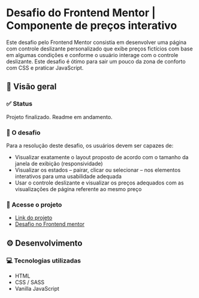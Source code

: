 # Desafio do Frontend Mentor | Componente de preços interativo

Este desafio pelo Frontend Mentor consistia em desenvolver uma página com controle deslizante personalizado que exibe preços fictícios com base em algumas condições e conforme o usuário interage com o controle deslizante. Este desafio é ótimo para sair um pouco da zona de conforto com CSS e praticar JavaScript.

<!-- ![Captura de tela do projeto]() -->

<!-- ## 📋 Índice

* [Visão geral](#-visão-geral)
    * [Status](#-status)
    * [O desafio](#-o-desafio)
    * [Links](#-acesse-o-projeto)
* [Desenvolvimento](#%EF%B8%8F-desenvolvimento)
    * [Tecnologias utilizadas](#-tecnologias-utilizadas)
    * [Aprendizados](#-aprendizados)
        * [Lógica](#lógica)
        * [Cálculo](#cálculo)
        * [Condições](#condições) -->

## 🔎 Visão geral

### ✅ Status

Projeto finalizado.
Readme em andamento.

### 🏁 O desafio

Para a resolução deste desafio, os usuários devem ser capazes de:

* Visualizar exatamente o layout proposto de acordo com o tamanho da janela de exibição (responsividade)
* Visualizar os estados – pairar, clicar ou selecionar – nos elementos interativos para uma usabilidade adequada
* Usar o controle deslizante e visualizar os preços adequados com as visualizações de página referente ao mesmo preço

### 🔗 Acesse o projeto

* [Link do projeto](https://leo-henrique.github.io/componente-de-precos/)
* [Desafio no Frontend mentor](https://www.frontendmentor.io/challenges/interactive-pricing-component-t0m8PIyY8)

## ⚙️ Desenvolvimento

### 💻 Tecnologias utilizadas

* HTML
* CSS / SASS
* Vanilla JavaScript

<!-- ### 💡 Aprendizados -->
